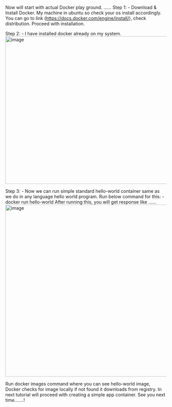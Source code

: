 Now will start with actual Docker play ground. ......
Step 1: -
Download & Install Docker.
My machine in ubuntu so check your os install accordingly. 
You can go to link (https://docs.docker.com/engine/install/), check distribution. Proceed with installation.

Step 2: -
I have installed docker already on my system.
<img width="1216" height="462" alt="image" src="https://github.com/user-attachments/assets/f209ea3a-a189-45b4-9c38-b782340f6ddd" />

Step 3: -
Now we can run simple standard hello-world container same as we do in any language hello world program.
Run below command for this: -
docker run hello-world 
After running this, you will get response like ......
<img width="813" height="538" alt="image" src="https://github.com/user-attachments/assets/aabaebbb-d18e-4af9-8148-8d0874688489" />

Run docker images command where you can see hello-world image, Docker checks for image locally if not found it downloads from registry.
In next tutorial will proceed with creating a simple app container. 
See you next time.......!

